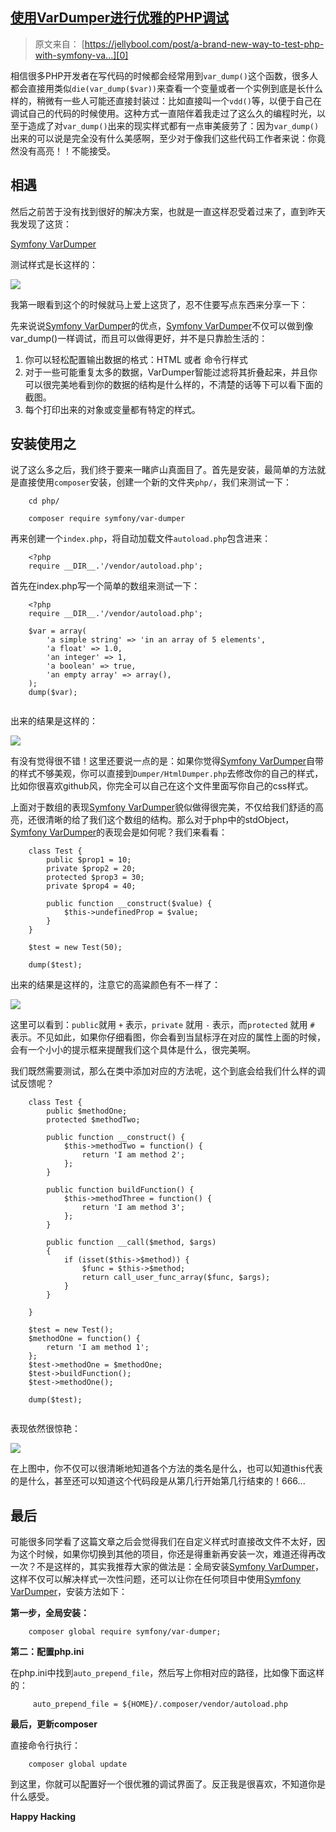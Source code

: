 ## [使用VarDumper进行优雅的PHP调试](https://segmentfault.com/a/1190000003032168)

> 原文来自： [https://jellybool.com/post/a-brand-new-way-to-test-php-with-symfony-va...][0]

相信很多PHP开发者在写代码的时候都会经常用到`var_dump()`这个函数，很多人都会直接用类似`die(var_dump($var))`来查看一个变量或者一个实例到底是长什么样的，稍微有一些人可能还直接封装过：比如直接叫一个`vdd()`等，以便于自己在调试自己的代码的时候使用。这种方式一直陪伴着我走过了这么久的编程时光，以至于造成了对`var_dump()`出来的现实样式都有一点审美疲劳了：因为`var_dump()`出来的可以说是完全没有什么美感啊，至少对于像我们这些代码工作者来说：你竟然没有高亮！！不能接受。

## 相遇

然后之前苦于没有找到很好的解决方案，也就是一直这样忍受着过来了，直到昨天我发现了这货：

[Symfony VarDumper][1]

测试样式是长这样的：

![][2]

我第一眼看到这个的时候就马上爱上这货了，忍不住要写点东西来分享一下：

先来说说[Symfony VarDumper][1]的优点，[Symfony VarDumper][1]不仅可以做到像var_dump()一样调试，而且可以做得更好，并不是只靠脸生活的：

1. 你可以轻松配置输出数据的格式：HTML 或者 命令行样式
1. 对于一些可能重复太多的数据，VarDumper智能过滤将其折叠起来，并且你可以很完美地看到你的数据的结构是什么样的，不清楚的话等下可以看下面的截图。
1. 每个打印出来的对象或变量都有特定的样式。

## 安装使用之

说了这么多之后，我们终于要来一睹庐山真面目了。首先是安装，最简单的方法就是直接使用`composer`安装，创建一个新的文件夹`php/`，我们来测试一下：

```
    cd php/
    
    composer require symfony/var-dumper
```

再来创建一个`index.php`，将自动加载文件`autoload.php`包含进来：

```
    <?php
    require __DIR__.'/vendor/autoload.php';
```

首先在index.php写一个简单的数组来测试一下：

```
    <?php
    require __DIR__.'/vendor/autoload.php';
    
    $var = array(
        'a simple string' => 'in an array of 5 elements',
        'a float' => 1.0,
        'an integer' => 1,
        'a boolean' => true,
        'an empty array' => array(),
    );
    dump($var);
    
```

出来的结果是这样的：

![][3]

有没有觉得很不错！这里还要说一点的是：如果你觉得[Symfony VarDumper][1]自带的样式不够美观，你可以直接到`Dumper/HtmlDumper.php`去修改你的自己的样式，比如你很喜欢github风，你完全可以自己在这个文件里面写你自己的css样式。

上面对于数组的表现[Symfony VarDumper][1]貌似做得很完美，不仅给我们舒适的高亮，还很清晰的给了我们这个数组的结构。那么对于php中的stdObject，[Symfony VarDumper][1]的表现会是如何呢？我们来看看：

```
    class Test {
        public $prop1 = 10;
        private $prop2 = 20;
        protected $prop3 = 30;
        private $prop4 = 40;
    
        public function __construct($value) {
            $this->undefinedProp = $value;
        }
    }
    
    $test = new Test(50);
    
    dump($test);
```

出来的结果是这样的，注意它的高粱颜色有不一样了：

![][4]

这里可以看到：`public`就用 `+` 表示，`private` 就用 `-` 表示，而`protected` 就用 `#` 表示。不见如此，如果你仔细看图，你会看到当鼠标浮在对应的属性上面的时候，会有一个小小的提示框来提醒我们这个具体是什么，很完美啊。

我们既然需要测试，那么在类中添加对应的方法呢，这个到底会给我们什么样的调试反馈呢？

```
    class Test {
        public $methodOne;
        protected $methodTwo;
    
        public function __construct() {
            $this->methodTwo = function() {
                return 'I am method 2';
            };
        }
    
        public function buildFunction() {
            $this->methodThree = function() {
                return 'I am method 3';
            };
        }
    
        public function __call($method, $args)
        {
            if (isset($this->$method)) {
                $func = $this->$method;
                return call_user_func_array($func, $args);
            }
        }
    
    }
    
    $test = new Test();
    $methodOne = function() {
        return 'I am method 1';
    };
    $test->methodOne = $methodOne;
    $test->buildFunction();
    $test->methodOne();
    
    dump($test);
    
```

表现依然很惊艳：

![][5]

在上图中，你不仅可以很清晰地知道各个方法的类名是什么，也可以知道this代表的是什么，甚至还可以知道这个代码段是从第几行开始第几行结束的！666...

## 最后

可能很多同学看了这篇文章之后会觉得我们在自定义样式时直接改文件不太好，因为这个时候，如果你切换到其他的项目，你还是得重新再安装一次，难道还得再改一次？不是这样的，其实我推荐大家的做法是：全局安装[Symfony VarDumper][1]，这样不仅可以解决样式一次性问题，还可以让你在任何项目中使用[Symfony VarDumper][1]，安装方法如下：

**第一步，全局安装：**

```
    composer global require symfony/var-dumper;
```

**第二：配置php.ini**

在php.ini中找到`auto_prepend_file`，然后写上你相对应的路径，比如像下面这样的：

```
     auto_prepend_file = ${HOME}/.composer/vendor/autoload.php 
```

**最后，更新composer**

直接命令行执行：

```
    composer global update
```

到这里，你就可以配置好一个很优雅的调试界面了。反正我是很喜欢，不知道你是什么感受。

**Happy Hacking**

[0]: https://jellybool.com/post/a-brand-new-way-to-test-php-with-symfony-vardumper
[1]: https://github.com/symfony/var-dumper
[2]: ../img/6cc571331198.png
[3]: ../img/285e24b636e1.png
[4]: ../img/4c8a25331d8d.gif
[5]: ../img/081e98d01541.png